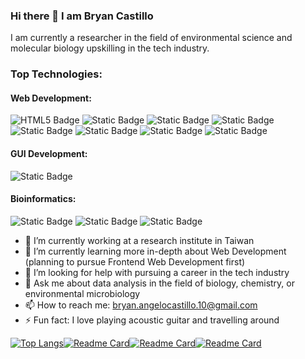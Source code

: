 ### Hi there 👋 I am Bryan Castillo

I am currently a researcher in the field of environmental science and molecular biology upskilling in the tech industry.

### Top Technologies:

#### Web Development:

![HTML5 Badge](https://img.shields.io/badge/HTML-%23E34F26?style=for-the-badge&logo=html5&logoColor=%23D55E00&labelColor=white)
![Static Badge](https://img.shields.io/badge/CSS-%231572B6?style=for-the-badge&logo=css3&labelColor=%230072B2&color=%23212121)
![Static Badge](https://img.shields.io/badge/JavaScript-%23F7DF1E?style=for-the-badge&logo=javascript&labelColor=%23212121)
![Static Badge](https://img.shields.io/badge/React-%23252423?style=for-the-badge&logo=react&logoColor=%2361DAFB)
![Static Badge](https://img.shields.io/badge/TailWind-%23252423?style=for-the-badge&logo=tailwindcss&logoColor=%2306B6D4)
![Static Badge](https://img.shields.io/badge/TypeScript-%23f6f6f6?style=for-the-badge&logo=typescript&logoColor=%233178C6)
![Static Badge](https://img.shields.io/badge/Streamlit-%23FF4B4B?style=for-the-badge&logo=streamlit&labelColor=%23212121&color=%23D61838)
![Static Badge](https://img.shields.io/badge/Flask-%23000000?style=for-the-badge&logo=flask&labelColor=%23648FFF&color=%23212121)

#### GUI Development:

![Static Badge](https://img.shields.io/badge/PyQt-%2341CD52?style=for-the-badge&logo=Qt&labelColor=%23212121&color=%23117733)

#### Bioinformatics:

![Static Badge](https://img.shields.io/badge/-%23276DC3?style=for-the-badge&logo=r&logoColor=%2356B4E9&color=%23212121)
![Static Badge](https://img.shields.io/badge/Python-%233776AB?style=for-the-badge&logo=python&logoColor=%2356B4E9&labelColor=%23212121&color=%23F0E442)
![Static Badge](https://img.shields.io/badge/SQL-%234479A1?style=for-the-badge&logo=mysql&logoColor=%23212121&labelColor=%23ADB1B3&color=%23FDC850)

- 🔭 I’m currently working at a research institute in Taiwan
- 🌱 I’m currently learning more in-depth about Web Development (planning to pursue Frontend Web Development first)
- 🤔 I’m looking for help with pursuing a career in the tech industry
- 💬 Ask me about data analysis in the field of biology, chemistry, or environmental microbiology
- 📫 How to reach me: bryan.angelocastillo.10@gmail.com
- ⚡ Fun fact: I love playing acoustic guitar and travelling around

[![Top Langs](https://github-readme-stats.vercel.app/api/top-langs/?username=bryancastillo10&layout=pie&show_icons=true&theme=tokyonight)](https://github.com/bryancastillo10/github-readme-stats)[![Readme Card](https://github-readme-stats.vercel.app/api/pin/?username=bryancastillo10&repo=anaerodash&theme=tokyonight)](https://github.com/bryancastillo10/github-readme-stats)[![Readme Card](https://github-readme-stats.vercel.app/api/pin/?username=bryancastillo10&repo=BioBytes-PairSync&theme=tokyonight)](https://github.com/bryancastillo10/github-readme-stats)[![Readme Card](https://github-readme-stats.vercel.app/api/pin/?username=bryancastillo10&repo=co2-emissions-analysis&theme=tokyonight)](https://github.com/bryancastillo10/github-readme-stats)
